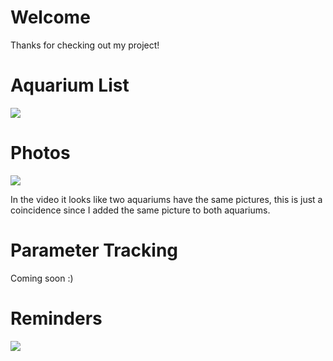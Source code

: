 # Welcome
Thanks for checking out my project!

# Aquarium List
![](documentation/aquarium_tracker_doc_main.GIF)

# Photos
![](documentation/aquarium_tracker_doc_gallery.GIF)

In the video it looks like two aquariums have the same pictures, this is just a coincidence since I added the same picture to both aquariums.

# Parameter Tracking
Coming soon :)

# Reminders
![](documentation/aquarium_tracker_doc_reminders_x2.GIF)
